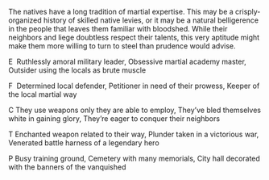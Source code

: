 The natives have a long tradition of martial expertise. This may be a crisply-organized history of skilled native levies, or it may be a natural belligerence in the people that leaves them familiar with bloodshed. While their neighbors and liege doubtless respect their talents, this very aptitude might make them more willing to turn to steel than prudence would advise.

E  Ruthlessly amoral military leader, Obsessive martial academy master, Outsider using the locals as brute muscle
    
F  Determined local defender, Petitioner in need of their prowess, Keeper of the local martial way
    

C They use weapons only they are able to employ, They’ve bled themselves white in gaining glory, They’re eager to conquer their neighbors

T Enchanted weapon related to their way, Plunder taken in a victorious war, Venerated battle harness of a legendary hero

P Busy training ground, Cemetery with many memorials, City hall decorated with the banners of the vanquished
